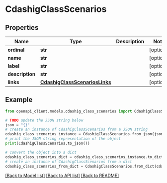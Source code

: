# CdashigClassScenarios


## Properties

Name | Type | Description | Notes
------------ | ------------- | ------------- | -------------
**ordinal** | **str** |  | [optional] 
**name** | **str** |  | [optional] 
**label** | **str** |  | [optional] 
**description** | **str** |  | [optional] 
**links** | [**CdashigClassScenariosLinks**](CdashigClassScenariosLinks.md) |  | [optional] 

## Example

```python
from openapi_client.models.cdashig_class_scenarios import CdashigClassScenarios

# TODO update the JSON string below
json = "{}"
# create an instance of CdashigClassScenarios from a JSON string
cdashig_class_scenarios_instance = CdashigClassScenarios.from_json(json)
# print the JSON string representation of the object
print(CdashigClassScenarios.to_json())

# convert the object into a dict
cdashig_class_scenarios_dict = cdashig_class_scenarios_instance.to_dict()
# create an instance of CdashigClassScenarios from a dict
cdashig_class_scenarios_from_dict = CdashigClassScenarios.from_dict(cdashig_class_scenarios_dict)
```
[[Back to Model list]](../README.md#documentation-for-models) [[Back to API list]](../README.md#documentation-for-api-endpoints) [[Back to README]](../README.md)



